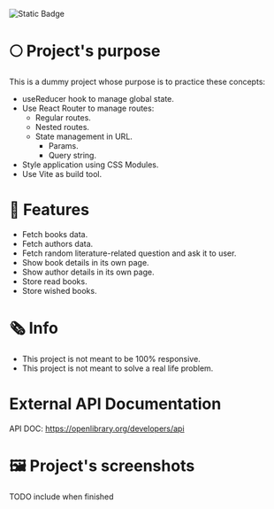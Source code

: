<!-- TODO change when project is finished -->

![Static Badge](https://img.shields.io/badge/Status-Work%20in%20progress-purple)

# 🌕 Project's purpose

This is a dummy project whose purpose is to practice these concepts:

- useReducer hook to manage global state.
- Use React Router to manage routes:
  - Regular routes.
  - Nested routes.
  - State management in URL.
    - Params.
    - Query string.
- Style application using CSS Modules.
- Use Vite as build tool.

# 🚀 Features

- Fetch books data.
- Fetch authors data.
- Fetch random literature-related question and ask it to user.
- Show book details in its own page.
- Show author details in its own page.
- Store read books.
- Store wished books.

# 🗞️ Info

- This project is not meant to be 100% responsive.
- This project is not meant to solve a real life problem.

# External API Documentation

API DOC: https://openlibrary.org/developers/api

# 🖼️ Project's screenshots

TODO include when finished
